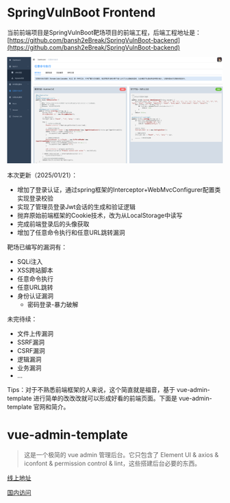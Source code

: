 # SpringVulnBoot Frontend

当前前端项目是SpringVulnBoot靶场项目的前端工程，后端工程地址是：[https://github.com/bansh2eBreak/SpringVulnBoot-backend](https://github.com/bansh2eBreak/SpringVulnBoot-backend)

![alt text](image.png)

本次更新（2025/01/21）：
- 增加了登录认证，通过spring框架的Interceptor+WebMvcConfigurer配置类实现登录校验
- 实现了管理员登录Jwt会话的生成和验证逻辑
- 抛弃原始前端框架的Cookie技术，改为从LocalStorage中读写
- 完成前端登录后的头像获取
- 增加了任意命令执行和任意URL跳转漏洞

靶场已编写的漏洞有：
- SQLi注入
- XSS跨站脚本
- 任意命令执行
- 任意URL跳转
- 身份认证漏洞
  - 密码登录-暴力破解

未完待续：
- 文件上传漏洞
- SSRF漏洞
- CSRF漏洞
- 逻辑漏洞
- 业务漏洞
- ...


Tips：对于不熟悉前端框架的人来说，这个简直就是福音，基于 vue-admin-template 进行简单的改改改就可以形成好看的前端页面。下面是 vue-admin-template 官网和简介。

# vue-admin-template

> 这是一个极简的 vue admin 管理后台。它只包含了 Element UI & axios & iconfont & permission control & lint，这些搭建后台必要的东西。

[线上地址](http://panjiachen.github.io/vue-admin-template)

[国内访问](https://panjiachen.gitee.io/vue-admin-template)
